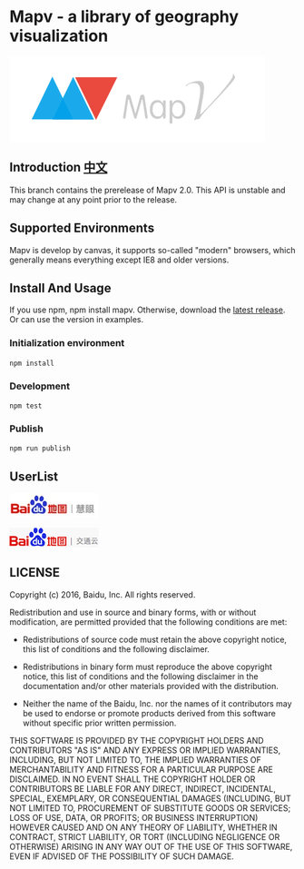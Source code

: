 # Mapv - a library of geography visualization

<a href="http://huiyan-fe.github.io/mapv/v2/">
    <img style="vertical-align: top;" src="./asset/logo.png?raw=true" alt="logo">
</a>

## Introduction [中文](https://github.com/huiyan-fe/mapv/blob/v2/README_CN.md)
This branch contains the prerelease of Mapv 2.0. This API is unstable and may change at any point prior to the release.

## Supported Environments
Mapv is develop by canvas, it supports so-called "modern" browsers, which generally means everything except IE8 and older versions.

## Install And Usage
If you use npm, npm install mapv. Otherwise, download the [latest release](https://github.com/huiyan-fe/mapv/releases). Or can use the version in examples.
### Initialization environment
    npm install
### Development
    npm test
### Publish
    npm run publish

## UserList
[![百度慧眼](./asset/user/huiyan.png)](http://huiyan.baidu.com)

[![百度交通云](./asset/user/jiaotong.png)](http://jiaotong.baidu.com/)

## LICENSE
Copyright (c) 2016, Baidu, Inc.
All rights reserved.

Redistribution and use in source and binary forms, with or without
modification, are permitted provided that the following conditions are met:

* Redistributions of source code must retain the above copyright notice, this
  list of conditions and the following disclaimer.

* Redistributions in binary form must reproduce the above copyright notice,
  this list of conditions and the following disclaimer in the documentation
  and/or other materials provided with the distribution.

* Neither the name of the Baidu, Inc. nor the names of it
  contributors may be used to endorse or promote products derived from
  this software without specific prior written permission.

THIS SOFTWARE IS PROVIDED BY THE COPYRIGHT HOLDERS AND CONTRIBUTORS "AS IS"
AND ANY EXPRESS OR IMPLIED WARRANTIES, INCLUDING, BUT NOT LIMITED TO, THE
IMPLIED WARRANTIES OF MERCHANTABILITY AND FITNESS FOR A PARTICULAR PURPOSE ARE
DISCLAIMED. IN NO EVENT SHALL THE COPYRIGHT HOLDER OR CONTRIBUTORS BE LIABLE
FOR ANY DIRECT, INDIRECT, INCIDENTAL, SPECIAL, EXEMPLARY, OR CONSEQUENTIAL
DAMAGES (INCLUDING, BUT NOT LIMITED TO, PROCUREMENT OF SUBSTITUTE GOODS OR
SERVICES; LOSS OF USE, DATA, OR PROFITS; OR BUSINESS INTERRUPTION) HOWEVER
CAUSED AND ON ANY THEORY OF LIABILITY, WHETHER IN CONTRACT, STRICT LIABILITY,
OR TORT (INCLUDING NEGLIGENCE OR OTHERWISE) ARISING IN ANY WAY OUT OF THE USE
OF THIS SOFTWARE, EVEN IF ADVISED OF THE POSSIBILITY OF SUCH DAMAGE.
